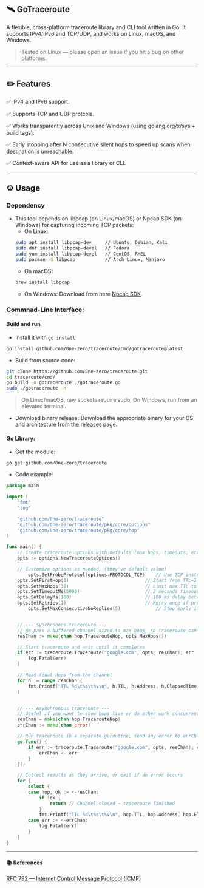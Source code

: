 ## 🛰️ GoTraceroute

A flexible, cross-platform traceroute library and CLI tool written in Go.
It supports IPv4/IPv6 and TCP/UDP, and works on Linux, macOS, and Windows.
> Tested on Linux — please open an issue if you hit a bug on other platforms.


---

## ✏️ Features

✅ IPv4 and IPv6 support.

✅ Supports TCP and UDP protcols.

✅ Works transparently across Unix and Windows (using golang.org/x/sys + build tags).

✅ Early stopping after N consecutive silent hops to speed up scans when destination is unreachable.

✅ Context-aware API for use as a library or CLI.


---

## ⚙️ Usage

### Dependency
- This tool depends on libpcap (on Linux/macOS) or Npcap SDK (on Windows) for capturing incoming TCP packets:
	- On Linux:
	```bash
	sudo apt install libpcap-dev     // Ubuntu, Debian, Kali
 	sudo dnf install libpcap-devel   // Fedora
 	sudo yum install libpcap-devel   // CentOS, RHEL
 	sudo pacman -S libpcap           // Arch Linux, Manjaro
	```
	- On macOS:
	```bash
	brew install libpcap
	```
	- On Windows: Download from here [Npcap SDK](https://npcap.com/#download).



### Commnad-Line Interface:
#### Build and run
- Install it with `go install`:
```bash
go install github.com/0ne-zero/traceroute/cmd/gotraceroute@latest
```
- Build from source code:
```bash
git clone https://github.com/0ne-zero/traceroute.git
cd traceroute/cmd/
go build -o gotraceroute ./gotraceroute.go
sudo ./gotraceroute -h
```
> On Linux/macOS, raw sockets require sudo.
> On Windows, run from an elevated terminal.

- Download binary release: Download the appropriate binary for your OS and architecture from the [releases](https://github.com/0ne-zero/traceroute/releases) page.

#### Go Library:
- Get the module:
```bash
go get github.com/0ne-zero/traceroute
```

- Code example:
```go
package main

import (
	"fmt"
	"log"

	"github.com/0ne-zero/traceroute"
	"github.com/0ne-zero/traceroute/pkg/core/options"
	"github.com/0ne-zero/traceroute/pkg/core/hop"
)

func main() {
	// Create traceroute options with defaults (max hops, timeouts, etc.)
	opts := options.NewTracerouteOptions()

	// Customize options as needed, (they've default value)
    	opts.SetProbeProtocol(options.PROTOCOL_TCP)    // Use TCP instead of default UDP
	opts.SetFirstHop(1)                            // Start from TTL=1
	opts.SetMaxHops(30)                            // Limit max TTL to 30 hops
	opts.SetTimeoutMs(5000)                        // 2 seconds timeout per probe
	opts.SetDelayMs(100)                           // 100 ms delay between probes
	opts.SetRetries(1)                             // Retry once if probe fails
    	opts.SetMaxConsecutiveNoReplies(5)             // Stop early if 5 consecutive TTL probes get no replies (no ICMP or TCP response)


	// --- Synchronous traceroute ---
	// We pass a buffered channel sized to max hops, so traceroute can send results without blocking
	resChan := make(chan hop.TracerouteHop, opts.MaxHops())

	// Start traceroute and wait until it completes
	if err := traceroute.Traceroute("google.com", opts, resChan); err != nil {
		log.Fatal(err)
	}

	// Read final hops from the channel
	for h := range resChan {
		fmt.Printf("TTL %d\t%s\t%v\n", h.TTL, h.Address, h.ElapsedTime)
	}


	// --- Asynchronous traceroute ---
	// Useful if you want to show hops live or do other work concurrently
	resChan = make(chan hop.TracerouteHop)
	errChan := make(chan error)

	// Run traceroute in a separate goroutine, send any error to errChan
	go func() {
		if err := traceroute.Traceroute("google.com", opts, resChan); err != nil {
			errChan <- err
		}
	}()

	// Collect results as they arrive, or exit if an error occurs
	for {
		select {
		case hop, ok := <-resChan:
			if !ok {
				return // Channel closed → traceroute finished
			}
			fmt.Printf("TTL %d\t%s\t%v\n", hop.TTL, hop.Address, hop.ElapsedTime)
		case err := <-errChan:
			log.Fatal(err)
		}
	}
}

```

---

#### 📚 References

[RFC 792 — Internet Control Message Protocol (ICMP)](https://datatracker.ietf.org/doc/html/rfc792)
